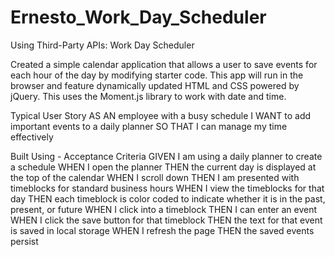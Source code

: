 # Ernesto_Work_Day_Scheduler

Using Third-Party APIs: Work Day Scheduler

Created a simple calendar application that allows a user to save events for each hour of the day by modifying starter code. This app will run in the browser and feature dynamically updated HTML and CSS powered by jQuery.
This uses the Moment.js library to work with date and time.

Typical User Story
AS AN employee with a busy schedule
I WANT to add important events to a daily planner
SO THAT I can manage my time effectively

Built Using - Acceptance Criteria
GIVEN I am using a daily planner to create a schedule
WHEN I open the planner
THEN the current day is displayed at the top of the calendar
WHEN I scroll down
THEN I am presented with timeblocks for standard business hours
WHEN I view the timeblocks for that day
THEN each timeblock is color coded to indicate whether it is in the past, present, or future
WHEN I click into a timeblock
THEN I can enter an event
WHEN I click the save button for that timeblock
THEN the text for that event is saved in local storage
WHEN I refresh the page
THEN the saved events persist
